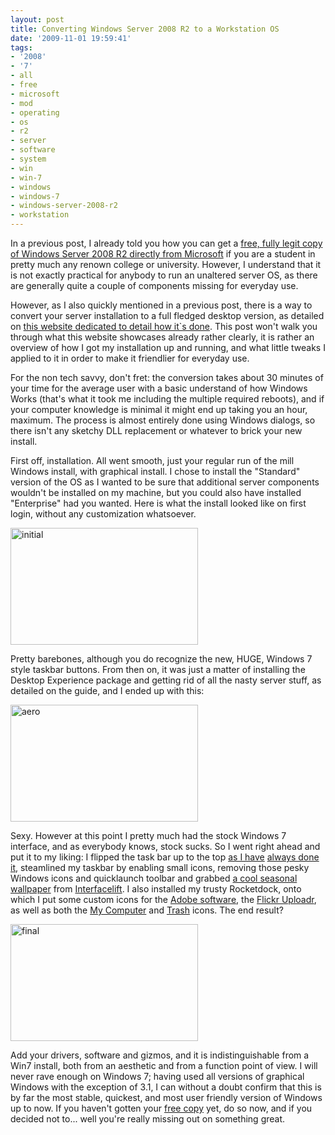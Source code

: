```yaml
---
layout: post
title: Converting Windows Server 2008 R2 to a Workstation OS
date: '2009-11-01 19:59:41'
tags:
- '2008'
- '7'
- all
- free
- microsoft
- mod
- operating
- os
- r2
- server
- software
- system
- win
- win-7
- windows
- windows-7
- windows-server-2008-r2
- workstation
---
```


In a previous post, I already told you how you can get a <a href="http://maximerousseau.com/2009/10/26/windows-7-free-for-collegeuniversity-students/">free, fully legit copy of Windows Server 2008 R2 directly from Microsoft</a> if you are a student in pretty much any renown college or university. However, I understand that it is not exactly practical for anybody to run an unaltered server OS, as there are generally quite a couple of components missing for everyday use. 

However, as I also quickly mentioned in a previous post, there is a way to convert your server installation to a full fledged desktop version, as detailed on <a href="http://www.win2008r2workstation.com/">this website dedicated to detail how it`s done</a>. This post won't walk you through what this website showcases already rather clearly, it is rather an overview of how I got my installation up and running, and what little tweaks I applied to it in order to make it friendlier for everyday use.

For the non tech savvy, don't fret: the conversion takes about 30 minutes of your time for the average user with a basic understand of how Windows Works (that's what it took me including the multiple required reboots), and if your computer knowledge is minimal it might end up taking you an hour, maximum. The process is almost entirely done using Windows dialogs, so there isn't any sketchy DLL replacement or whatever to brick your new install.  

First off, installation. All went smooth, just your regular run of the mill Windows install, with graphical install. I chose to install the "Standard" version of the OS as I wanted to be sure that additional server components wouldn't be installed on my machine, but you could also have installed "Enterprise" had you wanted. Here is what the install looked like on first login, without any customization whatsoever. 

<a href="http://maximerousseau.files.wordpress.com/2009/11/initial.jpg"><img src="http://maximerousseau.files.wordpress.com/2009/11/initial.jpg?w=300" alt="initial" title="initial" width="300" height="187" class="aligncenter size-medium wp-image-299" /></a>

Pretty barebones, although you do recognize the new, HUGE, Windows 7 style taskbar buttons. From then on, it was just a matter of installing the Desktop Experience package and getting rid of all the nasty server stuff, as detailed on the guide, and I ended up with this:

<a href="http://maximerousseau.files.wordpress.com/2009/11/aero.jpg"><img src="http://maximerousseau.files.wordpress.com/2009/11/aero.jpg?w=300" alt="aero" title="aero" width="300" height="187" class="aligncenter size-medium wp-image-300" /></a>

Sexy. However at this point I pretty much had the stock Windows 7 interface, and as everybody knows, stock sucks. So I went right ahead and put it to my liking: I flipped the task bar up to the top <a href="http://www.flickr.com/photos/maximerousseau/1414923270/">as I have</a> <a href="http://www.flickr.com/photos/maximerousseau/2088061002/">always done it</a>, steamlined my taskbar by enabling small icons, removing those pesky Windows icons and quicklaunch toolbar and grabbed <a href="http://interfacelift.com/wallpaper_beta/details/2067/fallen_leaf.html">a cool seasonal wallpaper</a> from <a href="http://interfacelift.com/">Interfacelift</a>. I also installed my trusty Rocketdock, onto which I put some custom icons for the <a href="http://pkarwowski.deviantart.com/art/Adobe-CS4-Icons-108535210">Adobe software</a>, the <a href="http://u-ny.deviantart.com/art/Flickr-Uploadr-23447756">Flickr Uploadr</a>, as well as both the <a href="http://madfusion15.deviantart.com/art/My-Computer-PNG-51776637">My Computer</a> and <a href="http://finlayy.deviantart.com/art/Trash-Can-Replacement-117233550">Trash</a> icons. The end result?

<a href="http://maximerousseau.files.wordpress.com/2009/11/final.jpg"><img src="http://maximerousseau.files.wordpress.com/2009/11/final.jpg?w=300" alt="final" title="final" width="300" height="187" class="aligncenter size-medium wp-image-302" /></a>

Add your drivers, software and gizmos, and it is indistinguishable from a Win7 install, both from an aesthetic and from a function point of view. I will never rave enough on Windows 7; having used all versions of graphical Windows with the exception of 3.1, I can without a doubt confirm that this is by far the most stable, quickest, and most user friendly version of Windows up to now. If you haven't gotten your <a href="http://maximerousseau.com/2009/10/26/windows-7-free-for-collegeuniversity-students/">free copy</a> yet, do so now, and if you decided not to... well you're really missing out on something great. 
